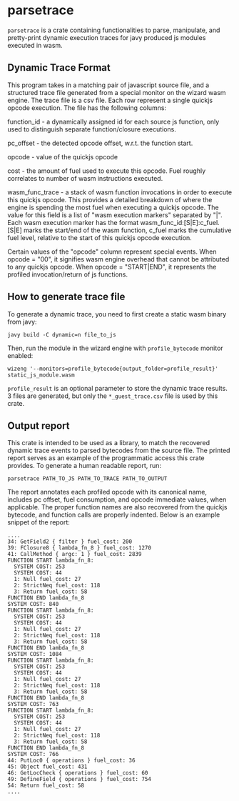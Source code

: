 # parsetrace

`parsetrace` is a crate containing functionalities to parse, manipulate, and pretty-print dynamic execution traces for javy produced js modules executed in wasm.

## Dynamic Trace Format

This program takes in a matching pair of javascript source file, and a structured trace file generated from a special monitor on the wizard wasm engine. The trace file is a csv file. Each row represent a single quickjs opcode execution. The file has the following columns:

function_id - a dynamically assigned id for each source js function, only used to distinguish separate function/closure executions.

pc_offset - the detected opcode offset, w.r.t. the function start.

opcode - value of the quickjs opcode

cost - the amount of fuel used to execute this opcode. Fuel roughly correlates to number of wasm instructions executed.

wasm_func_trace - a stack of wasm function invocations in order to execute this quickjs opcode. This provides a detailed breakdown of where the engine is spending the most fuel when executing a quickjs opcode. The value for this field is a list of "wasm execution markers" separated by "|". Each wasm execution marker has the format wasm_func_id:[S|E]:c_fuel. [S|E] marks the start/end of the wasm function, c_fuel marks the cumulative fuel level, relative to the start of this quickjs opcode execution.

Certain values of the "opcode" column represent special events. When opcode = "00", it signifies wasm engine overhead that cannot be attributed to any quickjs opcode. When opcode = "START|END", it represents the profiled invocation/return of js functions.

## How to generate trace file

To generate a dynamic trace, you need to first create a static wasm binary from javy:

`javy build -C dynamic=n file_to_js`

Then, run the module in the wizard engine with `profile_bytecode` monitor enabled:

`wizeng '--monitors=profile_bytecode{output_folder=profile_result}' static_js_module.wasm`

`profile_result` is an optional parameter to store the dynamic trace results. 3 files are generated, but only the `*_guest_trace.csv` file is used by this crate.

## Output report

This crate is intended to be used as a library, to match the recovered dynamic trace events to parsed bytecodes from the source file. The printed report serves as an example of the programmatic access this crate provides. To generate a human readable report, run:

`parsetrace PATH_TO_JS PATH_TO_TRACE PATH_TO_OUTPUT`

The report annotates each profiled opcode with its canonical name, includes pc offset, fuel consumption, and opcode immediate values, when applicable. The proper function names are also recovered from the quickjs bytecode, and function calls are properly indented. Below is an example snippet of the report:

```
....
34: GetField2 { filter } fuel_cost: 200
39: FClosure8 { lambda_fn_8 } fuel_cost: 1270
41: CallMethod { argc: 1 } fuel_cost: 2839
FUNCTION START lambda_fn_8:
  SYSTEM COST: 253
  SYSTEM COST: 44
  1: Null fuel_cost: 27
  2: StrictNeq fuel_cost: 118
  3: Return fuel_cost: 58
FUNCTION END lambda_fn_8
SYSTEM COST: 840
FUNCTION START lambda_fn_8:
  SYSTEM COST: 253
  SYSTEM COST: 44
  1: Null fuel_cost: 27
  2: StrictNeq fuel_cost: 118
  3: Return fuel_cost: 58
FUNCTION END lambda_fn_8
SYSTEM COST: 1084
FUNCTION START lambda_fn_8:
  SYSTEM COST: 253
  SYSTEM COST: 44
  1: Null fuel_cost: 27
  2: StrictNeq fuel_cost: 118
  3: Return fuel_cost: 58
FUNCTION END lambda_fn_8
SYSTEM COST: 763
FUNCTION START lambda_fn_8:
  SYSTEM COST: 253
  SYSTEM COST: 44
  1: Null fuel_cost: 27
  2: StrictNeq fuel_cost: 118
  3: Return fuel_cost: 58
FUNCTION END lambda_fn_8
SYSTEM COST: 766
44: PutLoc0 { operations } fuel_cost: 36
45: Object fuel_cost: 431
46: GetLocCheck { operations } fuel_cost: 60
49: DefineField { operations } fuel_cost: 754
54: Return fuel_cost: 58
....
```
